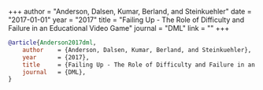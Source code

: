 +++
author = "Anderson, Dalsen, Kumar, Berland, and Steinkuehler"
date = "2017-01-01"
year = "2017"
title = "Failing Up - The Role of Difficulty and Failure in an Educational Video Game"
journal = "DML"
link = ""
+++
```bibtex
@article{Anderson2017dml,
    author    = {Anderson, Dalsen, Kumar, Berland, and Steinkuehler},
    year      = {2017},
    title     = {Failing Up - The Role of Difficulty and Failure in an Educational Video Game},
    journal   = {DML},
}
```